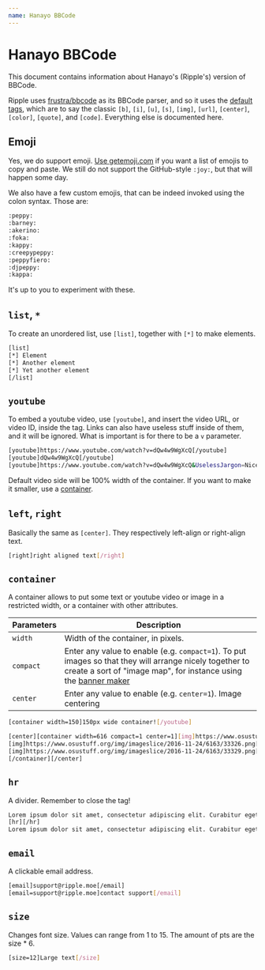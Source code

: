 ```yaml
---
name: Hanayo BBCode
---
```

# Hanayo BBCode

This document contains information about Hanayo's (Ripple's) version of BBCode.

Ripple uses [frustra/bbcode](https://github.com/frustra/bbcode) as its BBCode parser, and so it uses the [default tags](https://github.com/frustra/bbcode#default-tags), which are to say the classic `[b]`, `[i]`, `[u]`, `[s]`, `[img]`, `[url]`, `[center]`, `[color]`, `[quote]`, and `[code]`. Everything else is documented here.

## Emoji

Yes, we do support emoji. [Use getemoji.com](http://getemoji.com/) if you want a list of emojis to copy and paste. We still do not support the GitHub-style `:joy:`, but that will happen some day.

We also have a few custom emojis, that can be indeed invoked using the colon syntax. Those are:

```bash
:peppy:
:barney:
:akerino:
:foka:
:kappy:
:creepypeppy:
:peppyfiero:
:djpeppy:
:kappa:
```

It's up to you to experiment with these.

## `list`, `*`

To create an unordered list, use `[list]`, together with `[*]` to make elements.

```bash
[list]
[*] Element
[*] Another element
[*] Yet another element
[/list]
```

## `youtube`

To embed a youtube video, use `[youtube]`, and insert the video URL, or video ID, inside the tag. Links can also have useless stuff inside of them, and it will be ignored. What is important is for there to be a `v` parameter.

```bash
[youtube]https://www.youtube.com/watch?v=dQw4w9WgXcQ[/youtube]
[youtube]dQw4w9WgXcQ[/youtube]
[youtube]https://www.youtube.com/watch?v=dQw4w9WgXcQ&UselessJargon=Nicemme[/youtube]
```

Default video side will be 100% width of the container. If you want to make it smaller, use a [container](#container).

## `left`, `right`

Basically the same as `[center]`. They respectively left-align or right-align text.

```bash
[right]right aligned text[/right]
```

## `container`

A container allows to put some text or youtube video or image in a restricted width, or a container with other attributes.

Parameters | Description
-----------|------------------------------
`width`    | Width of the container, in pixels.
`compact`  | Enter any value to enable (e.g. `compact=1`). To put images so that they will arrange nicely together to create a sort of "image map", for instance using the [banner maker](https://www.osustuff.org/banner-maker)
`center`   | Enter any value to enable (e.g. `center=1`). Image centering

```bash
[container width=150]150px wide container![/youtube]
```

```bash
[center][container width=616 compact=1 center=1][img]https://www.osustuff.org/img/imageslice/2016-11-24/6163/33325.png[/img]
[img]https://www.osustuff.org/img/imageslice/2016-11-24/6163/33326.png[/img][url=https://google.com][img]https://www.osustuff.org/img/imageslice/2016-11-24/6163/33327.png[/img][/url][img]https://www.osustuff.org/img/imageslice/2016-11-24/6163/33328.png[/img]
[img]https://www.osustuff.org/img/imageslice/2016-11-24/6163/33329.png[/img]
[/container][/center]
```

## `hr`

A divider. Remember to close the tag!

```bash
Lorem ipsum dolor sit amet, consectetur adipiscing elit. Curabitur eget odio hendrerit, ultricies felis sit amet, dictum nisl.
[hr][/hr]
Lorem ipsum dolor sit amet, consectetur adipiscing elit. Curabitur eget odio hendrerit, ultricies felis sit amet, dictum nisl.
```

## `email`

A clickable email address.

```bash
[email]support@ripple.moe[/email]
[email=support@ripple.moe]contact support[/email]
```

## `size`

Changes font size. Values can range from 1 to 15. The amount of pts are the size * 6.

```bash
[size=12]Large text[/size]
```
